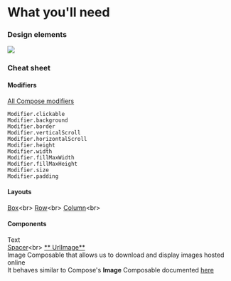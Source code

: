 # What you'll need

### Design elements

![](/Users/gabriel/AndroidStudioProjects/composeintro/app/src/main/references/dessert_design.jpg)

### Cheat sheet

#### Modifiers

[All Compose modifiers](https://developer.android.com/jetpack/compose/modifiers-list)

`Modifier.clickable`<br>
`Modifier.background`<br>
`Modifier.border`<br>
`Modifier.verticalScroll`<br>
`Modifier.horizontalScroll`<br>
`Modifier.height`<br>
`Modifier.width`<br>
`Modifier.fillMaxWidth`<br>
`Modifier.fillMaxHeight`<br>
`Modifier.size`<br>
`Modifier.padding`<br>

#### Layouts

[Box](https://developer.android.com/reference/kotlin/androidx/compose/foundation/layout/package-summary#Box(androidx.compose.ui.Modifier))<br>
[Row](https://developer.android.com/reference/kotlin/androidx/compose/foundation/layout/package-summary#Row(androidx.compose.ui.Modifier,androidx.compose.foundation.layout.Arrangement.Horizontal,androidx.compose.ui.Alignment.Vertical,kotlin.Function1))<br>
[Column](https://developer.android.com/reference/kotlin/androidx/compose/foundation/layout/package-summary#Column(androidx.compose.ui.Modifier,androidx.compose.foundation.layout.Arrangement.Vertical,androidx.compose.ui.Alignment.Horizontal,kotlin.Function1))<br>

#### Components

Text<br>
[Spacer](https://developer.android.com/reference/kotlin/androidx/compose/foundation/layout/package-summary#Spacer(androidx.compose.ui.Modifier))<br>
[**
UrlImage**](/Users/gabriel/AndroidStudioProjects/composeintro/app/src/main/java/com/google/composeintro/ui/common/UrlImage.kt)<br>
Image Composable that allows us to download and display images hosted online<br>
It behaves similar to Compose's **Image** Composable
documented [here](https://developer.android.com/reference/kotlin/androidx/compose/foundation/package-summary#Image(androidx.compose.ui.graphics.painter.Painter,kotlin.String,androidx.compose.ui.Modifier,androidx.compose.ui.Alignment,androidx.compose.ui.layout.ContentScale,kotlin.Float,androidx.compose.ui.graphics.ColorFilter))
